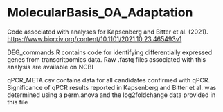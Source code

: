 # MolecularBasis_OA_Adaptation
Code associated with analyses for Kapsenberg and Bitter et al. (2021). https://www.biorxiv.org/content/10.1101/2021.10.23.465493v1

DEG_commands.R contains code for identifying differentially expressed genes from transcritpomics data. Raw .fastq files associated with this analysis are available on NCBI

qPCR_META.csv contains data for all candidates confirmed with qPCR. Significance of qPCR results reported in Kapsenberg and Bitter et al. was determined using a perm.anova and the log2foldchange data provided in this file
